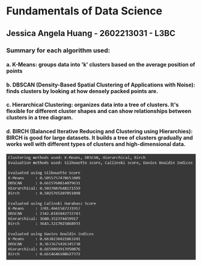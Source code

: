 # Fundamentals of Data Science
## Jessica Angela Huang - 2602213031 - L3BC
### Summary for each algorithm used:
#### a. K-Means: groups data into 'k' clusters based on the average position of points
#### b. DBSCAN (Density-Based Spatial Clustering of Applications with Noise): finds clusters by looking at how densely packed points are. 
#### c. Hierarchical Clustering: organizes data into a tree of clusters. It's flexible for different cluster shapes and can show relationships between clusters in a tree diagram.
#### d. BIRCH (Balanced Iterative Reducing and Clustering using Hierarchies): BIRCH is good for large datasets. It builds a tree of clusters gradually and works well with different types of clusters and high-dimensional data.
![image](img/img1.png)
